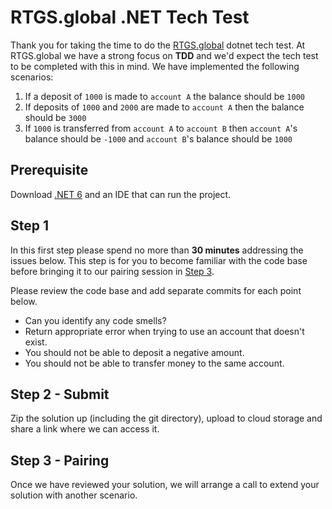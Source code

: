 # RTGS.global .NET Tech Test

Thank you for taking the time to do the [RTGS.global](https://rtgs.global) dotnet tech test. At RTGS.global we have a strong focus on __TDD__ and we'd expect the tech test to be completed with this in mind. We have implemented the following scenarios:

1. If a deposit of `1000` is made to `account A` the balance should be `1000`
2. If deposits of `1000` and `2000` are made to `account A` then the balance should be `3000`
3. If `1000` is transferred from `account A` to `account B` then `account A`'s balance should be `-1000` and `account B`'s balance should be `1000`

## Prerequisite
Download [.NET 6](https://dotnet.microsoft.com/en-us/download/dotnet/6.0) and an IDE that can run the project.

## Step 1

In this first step please spend no more than __30 minutes__ addressing the issues below. This step is for you to become familiar with the code base before bringing it to our pairing session in [Step 3](#step-3---pairing).

Please review the code base and add separate commits for each point below.

 - Can you identify any code smells?
 - Return appropriate error when trying to use an account that doesn't exist.
 - You should not be able to deposit a negative amount.
 - You should not be able to transfer money to the same account.

## Step 2 - Submit

Zip the solution up (including the git directory), upload to cloud storage and share a link where we can access it.

## Step 3 - Pairing

Once we have reviewed your solution, we will arrange a call to extend your solution with another scenario.
